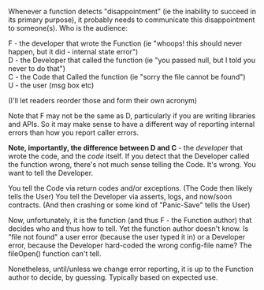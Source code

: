 Whenever a function detects "disappointment" (ie the inability to succeed in its primary purpose),
it probably needs to communicate this disappointment to someone(s).  Who is the audience:

F - the developer that wrote the Function (ie "whoops! this should never happen, but it did - internal state error")  
D - the Developer that called the function (ie "you passed null, but I told you never to do that")  
C - the Code that Called the function (ie "sorry the file cannot be found")  
U - the user (msg box etc)  

(I'll let readers reorder those and form their own acronym)

Note that F may not be the same as D, particularly if you are writing libraries and APIs.
So it may make sense to have a different way of reporting internal errors than how you report caller errors.

**Note, importantly, the difference between D and C** - the _developer_ that wrote the code, and the _code_ itself.
If you detect that the Developer called the function wrong, there's not much sense telling the Code. It's wrong.
You want to tell the Developer.

You tell the Code via return codes and/or exceptions.  (The Code then likely tells the User)
You tell the Developer via asserts, logs, and now/soon contracts. (And then crashing or some kind of "Panic-Save" tells the User)

Now, unfortunately, it is the function (and thus F - the Function author) that decides who and thus how to tell.
Yet the function author doesn't know.
Is "file not found" a user error (because the user typed it in) or a Developer error,
because the Developer hard-coded the wrong config-file name?  The fileOpen() function can't tell.

Nonetheless, until/unless we change error reporting, it is up to the Function author to decide, by guessing.
Typically based on expected use.
